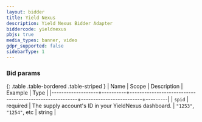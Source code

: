 ```yaml
---
layout: bidder
title: Yield Nexus
description: Yield Nexus Bidder Adapter
biddercode: yieldnexus
pbjs: true
media_types: banner, video
gdpr_supported: false
sidebarType: 1
---
```


### Bid params

{: .table .table-bordered .table-striped }
| Name              | Scope    | Description                                            | Example                 | Type    |
|-------------------+----------+--------------------------------------------------------+-------------------------+---------|
| `spid` | required | The supply account's ID in your YieldNexus dashboard.             | `"1253"`, `"1254"`, etc |  string |
